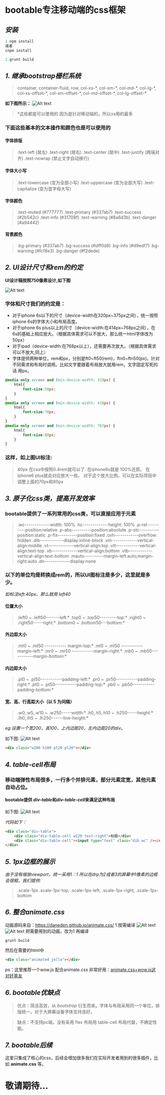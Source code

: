 # bootable专注移动端的css框架
## ***安装***
```javascript
1.npm install
或者
cnpm install

2.grunt build
```

## ***1. 继承bootstrap栅栏系统***

>container, container-fluid, row,
>col-xs-\*, col-sm-\*, col-md-\*, col-lg-\*,
>col-xs-offset-\*, col-sm-offset-\*, col-md-offset-\*, col-lg-offset-\*

**如下图所示：**
![Alt text](dist/img/table-img.png)


> *这些都是可以使用的
> 因为是针对移动端的，所以xs用的最多

### **下面这些基本的文本操作和颜色也是可以使用的**

#### 字体排版
>.text-left (居左)
>.text-right (居右)
>.text-center (居中)
>.text-justify (两端对齐)
>.text-nowrap (禁止文字自动换行)

#### 字体大小写
>.text-lowercase (变为全部小写)
>.text-uppercase (变为全部大写)
>.text-capitalize (变为首字母大写)

#### 字体颜色
>.text-muted (#777777)
>.text-primary (#337ab7)
>.text-success (#2b542c)
>.text-info (#31708f)
>.text-warning  (#8a6d3b)
>.text-danger  (#a94442)

#### 背景颜色
>.bg-primary (#337ab7)
>.bg-success (#dff0d8)
>.bg-info (#d9edf7)
>.bg-warning (#fcf8e3)
>.bg-danger (#f2dede)

## ***2. UI设计尺寸和rem的约定***

**UI设计稿按照750像素设计,如下图**

![Alt text](dist/img/pxtorem.png)

### 字体和尺寸我们的约定是：
- 对于iphone 6s以下的尺寸（device-width在320px~375px之间），统一按照iphone 6s的字体大小和布局高度。
- 对于iphone 6s plus以上的尺寸（device-width:在414px~768px之间），在6s的基础上相应放大。（根据具体需求可以不放大，那么统一html字体改为50px）
- 对于ipad（device-width:在768px以上），还需要再次放大。（根据具体需求可以不放大,同上）
- 字体提供两种单位，rem和px，分别是ft0~ft50(rem)，ftn0~ftn50(px)。针对不同需求和布局时调用。比如文字要跟着布局放大就用rem，文字固定写死的话 用px。

```css
@media only screen and (min-device-width: 319px) {
    html{
        font-size:50px;
    }
}
@media only screen and (min-device-width: 410px) {
    html{
        font-size:70px;
    }
}
@media only screen and (min-device-width: 767px) {
    html{
        font-size:80px;
    }
}
```
### 这样，如上图UI标注:
>40px  在css中按照0.4rem就可以了.
>在iphone6s就是 100%还原。
>在iphone6 plus就会对应放大一些。
>对于这个放大比例，可以在实际项目中调整上面的70px和80px

## ***3. 原子化css类，提高开发效率***
### bootable提供了一系列常用的css类，可以直接应用于元素
>.wc-------------width: 100%
>.hc-------------height: 100%
>.p-rel----------position:relative
>.p-abs----------position:absolute
>.p-stc----------position:static
>.p-fix----------position:fixed
>.ovh------------overflow: hidden
>.dib------------display:inline-block
>.vm-------------vertical-align:middle
>.vt-------------vertical-align:top
>.vtt------------vertical-align:text-top
>.vb-------------vertical-align:bottom
>.vtb------------vertical-align:text-bottom
>.mauto----------margin-left:auto;margin-right:auto
>.dn-------------display:none

### 以下的单位均是转换成rem的，所以UI图标注是多少，这里就是多少。
*如标注left:40px。那么就用 left40*

#### 位置大小
>.left0 ~ .left50-------left:*
>.top0 ~ .top50---------top:*
>.right0 ~ .right50-----right:*
>.bottom0 ~ .bottom50---bottom:*

#### 外边距大小
>.mt0 ~ .mt50 ----------- margin-top:*
>.ml0 ~ .ml50 ----------- margin-left:*
>.mr0 ~ .mr50 -----------margin-right:*
>.mb0 ~ .mb50-----------margin-bottom:*
#### 内边距大小
>.pl0 ~ .pl50-----------padding-left:*
>.pr0 ~ .pr50-----------padding-right:*
>.pt0 ~ .pt50-----------padding-top:*
>.pb0 ~ .pb50-----------padding-bottom:*
#### 宽、高、行高距大小（以 5 为间隔）
>.w0,.w5,.w10 ~ .w250-----width:*
>.h0,.h5,.h10 ~ .h250-----height:*
>.lh0,.lh5 ~ .lh250------line-height:*

*eg:设置一个宽200，高100，上内边距20，左内边距20的div。*

如下图:
![Alt text](dist/img/div-class.png)

```html
<div class="w200 h100 pt20 pl20"></div>
```

## ***4. table-cell布局***
### 移动端弹性布局很多，一行多个并排元素，部分元素定宽，其他元素自动占位。

#### **bootable提供 *div-table*和*div-table-cell*来满足这种布局**
如下图:
![Alt text](dist/img/input.png)

*代码如下：*
```html
<div class="div-table">
    <div class="div-table-cell w120 text-right">标题</div>
    <div class="div-table-cell"><input type="text" class="dib wc" /></div>
</div>
```

## ***5. 1px边框的展示***
*由于没有缩放viewport，统一采用1：1*
*所以在drp为2或者3的屏幕中1像素的边框会很粗，我们提供:*
>.scale-1px
>.scale-1px-top,
>.scale-1px-left,
>.scale-1px-right,
>.scale-1px-bottom

## ***6. 整合animate.css***
动画源码来自：https://daneden.github.io/animate.css/
1.按需编译
![Alt text](dist/img/animate-config0.png)
![Alt text](dist/img/animate-config1.png)
把需要用到的动画，改为1  再编译

```shell
grunt build
```

然后在需要的html中

```html
<div class="animated jello"></div>
```

ps：这里推荐一个wow.js  配合animate.css 非常好用：[animate.css+wow.js这对好基友](http://www.myjscode.com/page/article23.html)

## ***6. bootable优缺点***

> 优点：简洁高效，从  *bootstrap*  衍生而来。字体与布局采用同一个单位，排版统一。对于大屏幕设备字体支持良好。

>缺点：不支持pc端，没有采用  flex  布局用  table-cell  布局代替，不确定性能。

## ***7. bootable后续***

这里只集成了核心的css，后续会增加很多我们在实际开发者用到的很多插件，比如 **animate.css** 等。
# 敬请期待...
